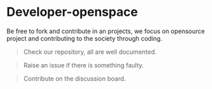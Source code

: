 # Developer-openspace
Be free to fork and contribute in an projects, we focus on opensource project and contributing to the society through coding.
> Check our repository, all are well documented.

> Raise an issue if there is something faulty.

> Contribute on the discussion board.
